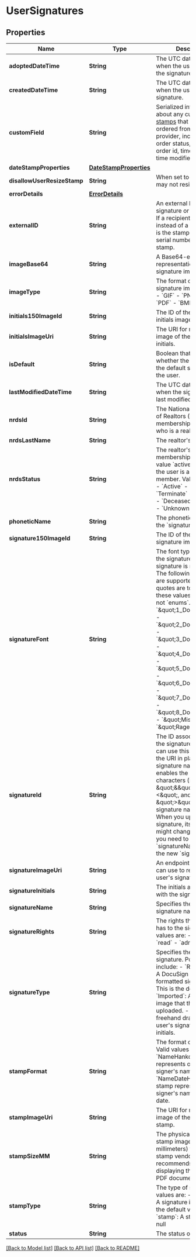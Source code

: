 # UserSignatures

## Properties
Name | Type | Description | Notes
------------ | ------------- | ------------- | -------------
**adoptedDateTime** | **String** | The UTC date and time when the user adopted the signature. | [optional] 
**createdDateTime** | **String** | The UTC date and time when the user created the signature. | [optional] 
**customField** | **String** | Serialized information about any custom [eHanko stamps](https://support.docusign.com/en/articles/Sending-and-Signing-with-eHanko) that have been ordered from an eHanko provider, including the order status, purchase order id, time created, and time modified. | [optional] 
**dateStampProperties** | [**DateStampProperties**](DateStampProperties.md) |  | [optional] 
**disallowUserResizeStamp** | **String** | When set to **true**, users may not resize the stamp. | [optional] 
**errorDetails** | [**ErrorDetails**](ErrorDetails.md) |  | [optional] 
**externalID** | **String** | An external ID for the signature or stamp.  **Note**: If a recipient uses a stamp instead of a signature, this is the stamp vendor&#39;s serial number for the stamp. | [optional] 
**imageBase64** | **String** | A Base64-encoded representation of the signature image. | [optional] 
**imageType** | **String** | The format of the signature image, such as:  - &#x60;GIF&#x60; - &#x60;PNG&#x60; - &#x60;JPG&#x60; - &#x60;PDF&#x60; - &#x60;BMP&#x60; | [optional] 
**initials150ImageId** | **String** | The ID of the user&#39;s initials image. | [optional] 
**initialsImageUri** | **String** | The URI for retrieving the image of the user&#39;s initials. | [optional] 
**isDefault** | **String** | Boolean that specifies whether the signature is the default signature for the user. | [optional] 
**lastModifiedDateTime** | **String** | The UTC date and time when the signature was last modified. | [optional] 
**nrdsId** | **String** | The National Association of Realtors (NAR) membership ID for a user who is a realtor. | [optional] 
**nrdsLastName** | **String** | The realtor&#39;s last name. | [optional] 
**nrdsStatus** | **String** | The realtor&#39;s NAR membership status. The value &#x60;active&#x60; verifies that the user is a current NAR member. Valid values are:  - &#x60;Active&#x60; - &#x60;Inactive&#x60; - &#x60;Terminate&#x60; - &#x60;Provisional&#x60; - &#x60;Deceased&#x60; - &#x60;Suspend&#x60; - &#x60;Unknown&#x60; | [optional] 
**phoneticName** | **String** | The phonetic spelling of the &#x60;signatureName&#x60;. | [optional] 
**signature150ImageId** | **String** | The ID of the user&#39;s signature image. | [optional] 
**signatureFont** | **String** | The font type to use for the signature if the signature is not drawn. The following font styles  are supported. The quotes are to indicate that these values are strings, not &#x60;enums&#x60;.  - &#x60;\&quot;1_DocuSign\&quot;&#x60; - &#x60;\&quot;2_DocuSign\&quot;&#x60; - &#x60;\&quot;3_DocuSign\&quot;&#x60; - &#x60;\&quot;4_DocuSign\&quot;&#x60; - &#x60;\&quot;5_DocuSign\&quot;&#x60; - &#x60;\&quot;6_DocuSign\&quot;&#x60; - &#x60;\&quot;7_DocuSign\&quot;&#x60; - &#x60;\&quot;8_DocuSign\&quot;&#x60; - &#x60;\&quot;Mistral\&quot;&#x60; - &#x60;\&quot;Rage Italic\&quot;&#x60;  | [optional] 
**signatureId** | **String** | The ID associated with the signature name. You can use this property in the URI in place of the signature name. This enables the use of special characters (such as \&quot;&amp;\&quot;, \&quot;&lt;\&quot;, and \&quot;&gt;\&quot;) in a signature name.  **Note**: When you update a signature, its signature ID might change. In that case you need to use &#x60;signatureName&#x60; to get the new &#x60;signatureId&#x60;. | [optional] 
**signatureImageUri** | **String** | An endpoint URI that you can use to retrieve the user&#39;s signature image. | [optional] 
**signatureInitials** | **String** |  The initials associated with the signature. | [optional] 
**signatureName** | **String** | Specifies the user&#39;s signature name. | [optional] 
**signatureRights** | **String** | The rights that the user has to the signature. Valid values are:  - &#x60;none&#x60; - &#x60;read&#x60; - &#x60;admin&#x60; | [optional] 
**signatureType** | **String** | Specifies the type of signature. Possible values include:  - &#x60;RubberStamp&#x60;: A DocuSign pre-formatted signature style. This is the default value. - &#x60;Imported&#x60;: A signature image that the user uploaded. - &#x60;Drawn&#x60;: A freehand drawing of the user&#39;s signature and initials. | [optional] 
**stampFormat** | **String** | The format of a stamp. Valid values are:  - &#x60;NameHanko&#x60;: The stamp represents only the signer&#39;s name. - &#x60;NameDateHanko&#x60;: The stamp represents the signer&#39;s name and the date.  | [optional] 
**stampImageUri** | **String** | The URI for retrieving the image of the user&#39;s stamp. | [optional] 
**stampSizeMM** | **String** | The physical height of the stamp image (in millimeters) that the stamp vendor recommends for displaying the image in PDF documents. | [optional] 
**stampType** | **String** | The type of stamp. Valid values are:  - &#x60;signature&#x60;: A signature image. This is the default value. - &#x60;stamp&#x60;: A stamp image. - null | [optional] 
**status** | **String** | The status of the item. | [optional] 

[[Back to Model list]](../README.md#documentation-for-models) [[Back to API list]](../README.md#documentation-for-api-endpoints) [[Back to README]](../README.md)


